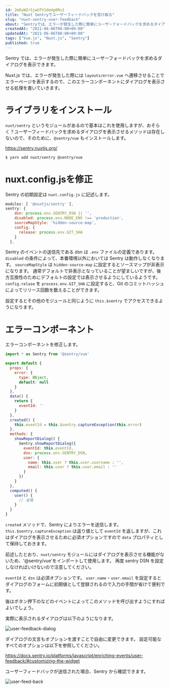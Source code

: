 ```yaml
---
id: 2mOyWZrSjwUfV1deUg0Ro1
title: "Nuxt Sentryでユーザーフィードバックを受け取る"
slug: "nuxt-sentry-user-feedback"
about: "Sentryでは、エラーが発生した際に簡単にユーザーフォードバックを求めるダイアログを表示することができます。  Nuxt.jsでは、エラーが発生した際には`layouts/error.vue`へ遷移させることでエラーページを表示するので、このエラーコンポーネントにダイアログを表示させる処理を書いていきます。"
createdAt: "2021-06-06T00:00+09:00"
updatedAt: "2021-06-06T00:00+09:00"
tags: ["Vue.js", "Nuxt.js", "Sentry"]
published: true
---
```

Sentry では、エラーが発生した際に簡単にユーザーフォードバックを求めるダイアログを表示できます。

Nuxt.js では、エラーが発生した際には `layouts/error.vue` へ遷移させることでエラーページを表示するので、このエラーコンポーネントにダイアログを表示させる処理を書いていきます。

# ライブラリをインストール

`nuxt/sentry` というモジュールがあるので基本はこれを使用しますが、おそらく？ユーザーフィードバックを求めるダイアログを表示させるメソッドは存在しないので、そのために、`@sentry/vue` もインストールします。

https://sentry.nuxtjs.org/

```sh
$ yarn add nuxt/sentry @sentry/vue
```

# nuxt.config.jsを修正

Sentry の初期設定は `nuxt.config.js` に記述します。

```js
modules: [ '@nuxtjs/sentry' ],
sentry: {
    dsn: process.env.SENTRY_DSN || '',
    disabled: process.env.NODE_ENV !== 'production',
    sourceMapStyle: 'hidden-source-map',
    config: {
      release: process.env.GIT_SHA
    }
  },
```

Sentry のイベントの送信先である dsn は `.env` ファイルの定義であります。
`disabled` の条件によって、本番環境以外においては Sentry は動作しなくなります。
`sourceMapStyle` は `hidden-source-map` に設定するとソースマップが非表示になります。
通常デフォルトで非表示となっていることが望ましいですが、後方互換性のためにデフォルトの設定では表示させるようにしているようです。
`config.relase` を `process.env.GIT_SHA` に設定すると、Git のコミットハッシュによってリリース回数を数えることができます。

設定するとその他のモジュールと同じように `this.$sentry` でアクセスできるようになります。

# エラーコンポーネント

エラーコンポーネントを修正します。

```js
import * as Sentry from '@sentry/vue'

export default {
  props: {
    error: {
      type: Object,
      default: null
    }
  },
  data() {
    return {
      eventId: ''
    }
  },
  created() {
    this.eventId = this.$sentry.captureException(this.error)
  },
  methods: {
    showReportDialog() {
      Sentry.showReportDialog({
        eventId: this.eventId,
        dsn: process.env.SENTRY_DSN,
        user: {
          name: this.user ? this.user.username : '',
          email: this.user ? this.user.email : ''
        }
      })
    }
  },
  computed() {
    user() {
      // 省略
    }
  }
}
```

`created` メソッドで、Sentry によりエラーを送信します。
`this.$sentry.captureException` は返り値として `eventId` を返しますが、これはダイアログを表示させるために必須オプションですので `data` プロパティとして保持しておきます。

前述したとおり、`nuxt/sentry` モジュールにはダイアログを表示させる機能がないため、'@sentry/vue'をインポートして使用します。
再度 sentry DSN を設定しなければいけないので注意してください。

`eventId` と `dsn` は必須オプションです。
`user.name`・`user.email` を設定するとダイアログのフォームに初期値として登録されるので入力の手間が省けて便利です。

後はボタン押下のなどのイベントによってこのメソッドを呼び出すようにすればよいでしょう。

実際に表示されるダイアログは以下のようになります。

![user-feedback-dialog](//images.ctfassets.net/in6v9lxmm5c8/qJAUsKulGbtXKS3nG5hjv/f4ab39443ee1fab519d0ea5381984520/____________________________2021-06-06_22.59.59.png)

ダイアログの文言もオプションを渡すことで自由に変更できます。
設定可能なすべてのオプションは以下を参照してください。

https://docs.sentry.io/platforms/javascript/enriching-events/user-feedback/#customizing-the-widget

ユーザーフィードバックが送信された場合、Sentry から確認できます。

![user-feed-back](//images.ctfassets.net/in6v9lxmm5c8/2zAcU1MC0cGzUBGoy6NHEL/341a03b969716fcb59c6dbd633c34b6f/____________________________2021-06-06_23.03.38.png)

